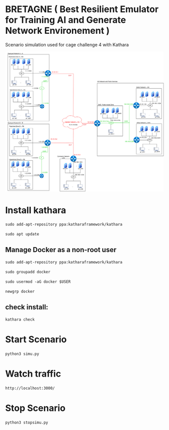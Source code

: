 # BRETAGNE ( Best Resilient Emulator for Training AI and Generate Network Environement ) 
Scenario simulation used for cage challenge 4 with Kathara


![Topology created with Kathara](topology.png)

# Install kathara
`sudo add-apt-repository ppa:katharaframework/kathara`

`sudo apt update`
## Manage Docker as a non-root user
`sudo add-apt-repository ppa:katharaframework/kathara`

`sudo groupadd docker`

`sudo usermod -aG docker $USER`

`newgrp docker`

## check install:
`kathara check`

# Start Scenario
`python3 simu.py`

# Watch traffic
`http://localhost:3000/`

# Stop Scenario
`python3 stopsimu.py`
